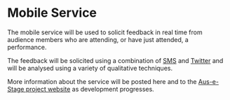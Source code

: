 # Mobile Service #

The mobile service will be used to solicit feedback in real time from audience members who are attending, or have just attended, a performance.

The feedback will be solicited using a combination of [SMS](http://en.wikipedia.org/wiki/SMS) and [Twitter](http://twitter.com) and will be analysed using a variety of qualitative techniques.

More information about the service will be posted here and to the [Aus-e-Stage project website](http://beta.ausstage.edu.au/) as development progresses.